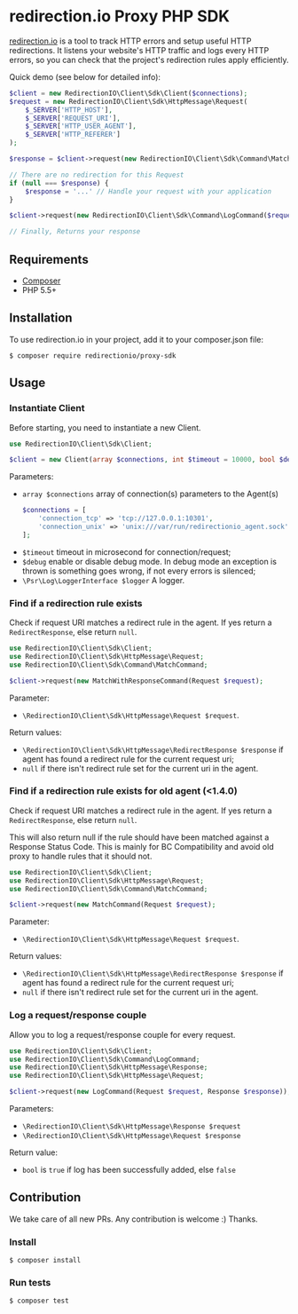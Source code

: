 # redirection.io Proxy PHP SDK

[redirection.io](https://redirection.io) is a tool to track HTTP errors and
setup useful HTTP redirections. It listens your website's HTTP traffic and logs
every HTTP errors, so you can check that the project's redirection rules apply
efficiently.

Quick demo (see below for detailed info):

```php
$client = new RedirectionIO\Client\Sdk\Client($connections);
$request = new RedirectionIO\Client\Sdk\HttpMessage\Request(
    $_SERVER['HTTP_HOST'],
    $_SERVER['REQUEST_URI'],
    $_SERVER['HTTP_USER_AGENT'],
    $_SERVER['HTTP_REFERER']
);

$response = $client->request(new RedirectionIO\Client\Sdk\Command\MatchWithResponseCommand($request));

// There are no redirection for this Request
if (null === $response) {
    $response = '...' // Handle your request with your application
}

$client->request(new RedirectionIO\Client\Sdk\Command\LogCommand($request, $response));

// Finally, Returns your response
```

## Requirements

- [Composer](https://getcomposer.org/)
- PHP 5.5+

## Installation

To use redirection.io in your project, add it to your composer.json file:

    $ composer require redirectionio/proxy-sdk

## Usage

### Instantiate Client

Before starting, you need to instantiate a new Client.

```php
use RedirectionIO\Client\Sdk\Client;

$client = new Client(array $connections, int $timeout = 10000, bool $debug = false, LoggerInterface $logger = null);
```

Parameters:

- `array $connections` array of connection(s) parameters to the Agent(s)
    ```php
    $connections = [
        'connection_tcp' => 'tcp://127.0.0.1:10301',
        'connection_unix' => 'unix:///var/run/redirectionio_agent.sock',
    ];

    ```
- `$timeout` timeout in microsecond for connection/request;
- `$debug` enable or disable debug mode. In debug mode an exception is thrown is something goes wrong, if not every errors is silenced;
- `\Psr\Log\LoggerInterface $logger` A logger.

### Find if a redirection rule exists

Check if request URI matches a redirect rule in the agent. If yes return a
`RedirectResponse`, else return `null`.

```php
use RedirectionIO\Client\Sdk\Client;
use RedirectionIO\Client\Sdk\HttpMessage\Request;
use RedirectionIO\Client\Sdk\Command\MatchCommand;

$client->request(new MatchWithResponseCommand(Request $request);
```

Parameter:
- `\RedirectionIO\Client\Sdk\HttpMessage\Request $request`.

Return values:
- `\RedirectionIO\Client\Sdk\HttpMessage\RedirectResponse $response` if agent has found a redirect rule for the current request uri;
- `null` if there isn't redirect rule set for the current uri in the agent.

### Find if a redirection rule exists for old agent (<1.4.0)

Check if request URI matches a redirect rule in the agent. If yes return a
`RedirectResponse`, else return `null`.

This will also return null if the rule should have been matched against a Response Status Code. This is mainly
for BC Compatibility and avoid old proxy to handle rules that it should not.

```php
use RedirectionIO\Client\Sdk\Client;
use RedirectionIO\Client\Sdk\HttpMessage\Request;
use RedirectionIO\Client\Sdk\Command\MatchCommand;

$client->request(new MatchCommand(Request $request);
```

Parameter:
- `\RedirectionIO\Client\Sdk\HttpMessage\Request $request`.

Return values:
- `\RedirectionIO\Client\Sdk\HttpMessage\RedirectResponse $response` if agent has found a redirect rule for the current request uri;
- `null` if there isn't redirect rule set for the current uri in the agent.

### Log a request/response couple

Allow you to log a request/response couple for every request.

```php
use RedirectionIO\Client\Sdk\Client;
use RedirectionIO\Client\Sdk\Command\LogCommand;
use RedirectionIO\Client\Sdk\HttpMessage\Response;
use RedirectionIO\Client\Sdk\HttpMessage\Request;

$client->request(new LogCommand(Request $request, Response $response));
```

Parameters:
- `\RedirectionIO\Client\Sdk\HttpMessage\Response $request`
- `\RedirectionIO\Client\Sdk\HttpMessage\Request $response`


Return value:
- `bool` is `true` if log has been successfully added, else `false`

## Contribution

We take care of all new PRs. Any contribution is welcome :) Thanks.

### Install

    $ composer install

### Run tests

    $ composer test
